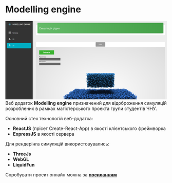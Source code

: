 # Modelling engine
![Product Gif](src/assets/Screenshot.png)
Веб додаток **Modelling engine** призначений для відоброження симуляцій розроблених в рамках магістерського проекта групи студентів ЧНУ.

Основний стек технологій веб-додатка:
- **ReactJS** (прісет Create-React-App) в якості клієнтського фреймворка
- **ExpressJS** в якості сервера

Для рендерінга симуляцій використовувались:
- **ThreeJs**
- **WebGL**
- **LiquidFun**

Спробувати проект онлайн можна за **[посиланням](https://determined-thompson-b865fb.netlify.com)**